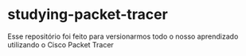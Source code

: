 # studying-packet-tracer
Esse repositório foi feito para versionarmos todo o nosso aprendizado utilizando o Cisco Packet Tracer
